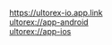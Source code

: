 https://ultorex-io.app.link <br />
[ultorex://app-android](ultorex://app-android) <br />
[ultorex://app-ios](ultorex://app-ios)
